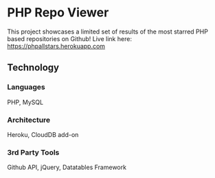 # PHP Repo Viewer

This project showcases a limited set of results of the most starred PHP based repositories on Github!
Live link here: https://phpallstars.herokuapp.com

## Technology

  ### Languages
PHP, MySQL
  ### Architecture
Heroku, CloudDB add-on
  ### 3rd Party Tools
Github API, jQuery, Datatables Framework

